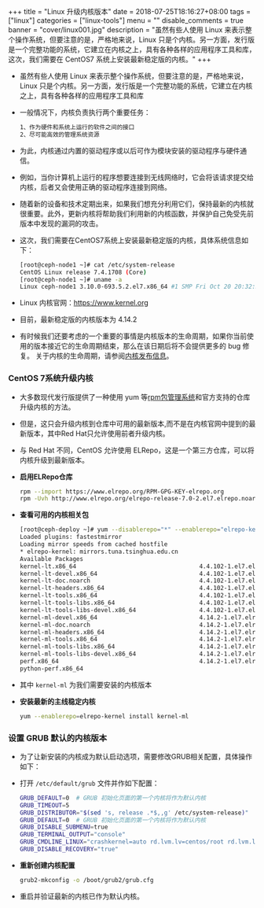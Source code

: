 +++
title = "Linux 升级内核版本"
date = 2018-07-25T18:16:27+08:00
tags = ["linux"]
categories = ["linux-tools"]
menu = ""
disable_comments = true
banner = "cover/linux001.jpg"
description = "虽然有些人使用 Linux 来表示整个操作系统，但要注意的是，严格地来说，Linux 只是个内核。另一方面，发行版是一个完整功能的系统，它建立在内核之上，具有各种各样的应用程序工具和库，这次，我们需要在 CentOS7 系统上安装最新稳定版的内核。"
+++

- 虽然有些人使用 Linux 来表示整个操作系统，但要注意的是，严格地来说，Linux 只是个内核。另一方面，发行版是一个完整功能的系统，它建立在内核之上，具有各种各样的应用程序工具和库
- 一般情况下，内核负责执行两个重要任务：
  
  ```bash
  1、作为硬件和系统上运行的软件之间的接口
  2、尽可能高效的管理系统资源
  ```

- 为此，内核通过内置的驱动程序或以后可作为模块安装的驱动程序与硬件通信。
- 例如，当你计算机上运行的程序想要连接到无线网络时，它会将该请求提交给内核，后者又会使用正确的驱动程序连接到网络。
- 随着新的设备和技术定期出来，如果我们想充分利用它们，保持最新的内核就很重要。此外，更新内核将帮助我们利用新的内核函数，并保护自己免受先前版本中发现的漏洞的攻击。
- 这次，我们需要在CentOS7系统上安装最新稳定版的内核，具体系统信息如下：
  
  ```bash
  [root@ceph-node1 ~]# cat /etc/system-release
  CentOS Linux release 7.4.1708 (Core) 
  [root@ceph-node1 ~]# uname -a
  Linux ceph-node1 3.10.0-693.5.2.el7.x86_64 #1 SMP Fri Oct 20 20:32:50 UTC 2017 x86_64 x86_64 x86_64 GNU/Linux
  ```

- Linux 内核官网：<https://www.kernel.org>
- 目前，最新稳定版的内核版本为 4.14.2
- 有时候我们还要考虑的一个重要的事情是内核版本的生命周期，如果你当前使用的版本接近它的生命周期结束，那么在该日期后将不会提供更多的 bug 修复。
关于内核的生命周期，请参阅[内核发布信息](https://www.kernel.org/category/releases.html)。

### CentOS 7系统升级内核
- 大多数现代发行版提供了一种使用 yum 等[rpm包管理系统](https://www.tecmint.com/20-linux-yum-yellowdog-updater-modified-commands-for-package-mangement/)和官方支持的仓库升级内核的方法。
- 但是，这只会升级内核到仓库中可用的最新版本,而不是在内核官网中提到的最新版本，其中Red Hat只允许使用前者升级内核。
- 与 Red Hat 不同，CentOS 允许使用 ELRepo，这是一个第三方仓库，可以将内核升级到最新版本。

- **启用ELRepo仓库**
  
  ```bash
  rpm --import https://www.elrepo.org/RPM-GPG-KEY-elrepo.org
  rpm -Uvh http://www.elrepo.org/elrepo-release-7.0-2.el7.elrepo.noarch.rpm
  ```

- **查看可用的内核相关包**
  
  ```bash
  [root@ceph-deploy ~]# yum --disablerepo="*" --enablerepo="elrepo-kernel" list available
  Loaded plugins: fastestmirror
  Loading mirror speeds from cached hostfile
  * elrepo-kernel: mirrors.tuna.tsinghua.edu.cn
  Available Packages
  kernel-lt.x86_64                                   4.4.102-1.el7.elrepo                   elrepo-kernel
  kernel-lt-devel.x86_64                             4.4.102-1.el7.elrepo                   elrepo-kernel
  kernel-lt-doc.noarch                               4.4.102-1.el7.elrepo                   elrepo-kernel
  kernel-lt-headers.x86_64                           4.4.102-1.el7.elrepo                   elrepo-kernel
  kernel-lt-tools.x86_64                             4.4.102-1.el7.elrepo                   elrepo-kernel
  kernel-lt-tools-libs.x86_64                        4.4.102-1.el7.elrepo                   elrepo-kernel
  kernel-lt-tools-libs-devel.x86_64                  4.4.102-1.el7.elrepo                   elrepo-kernel
  kernel-ml-devel.x86_64                             4.14.2-1.el7.elrepo                    elrepo-kernel
  kernel-ml-doc.noarch                               4.14.2-1.el7.elrepo                    elrepo-kernel
  kernel-ml-headers.x86_64                           4.14.2-1.el7.elrepo                    elrepo-kernel
  kernel-ml-tools.x86_64                             4.14.2-1.el7.elrepo                    elrepo-kernel
  kernel-ml-tools-libs.x86_64                        4.14.2-1.el7.elrepo                    elrepo-kernel
  kernel-ml-tools-libs-devel.x86_64                  4.14.2-1.el7.elrepo                    elrepo-kernel
  perf.x86_64                                        4.14.2-1.el7.elrepo                    elrepo-kernel
  python-perf.x86_64              
  ```

- 其中 `kernel-ml` 为我们需要安装的内核版本

- **安装最新的主线稳定内核**
  
  ```bash
  yum --enablerepo=elrepo-kernel install kernel-ml
  ```

### 设置 GRUB 默认的内核版本
- 为了让新安装的内核成为默认启动选项，需要修改GRUB相关配置，具体操作如下：

- 打开 `/etc/default/grub` 文件并作如下配置：
  
  ```bash
  GRUB_DEFAULT=0  # GRUB 初始化页面的第一个内核将作为默认内核
  GRUB_TIMEOUT=5
  GRUB_DISTRIBUTOR="$(sed 's, release .*$,,g' /etc/system-release)"
  GRUB_DEFAULT=0  # GRUB 初始化页面的第一个内核将作为默认内核
  GRUB_DISABLE_SUBMENU=true
  GRUB_TERMINAL_OUTPUT="console"
  GRUB_CMDLINE_LINUX="crashkernel=auto rd.lvm.lv=centos/root rd.lvm.lv=centos/swap rhgb quiet"
  GRUB_DISABLE_RECOVERY="true"
  ```
- **重新创建内核配置**
  
  ```bash
  grub2-mkconfig -o /boot/grub2/grub.cfg
  ```
- 重启并验证最新的内核已作为默认内核。
  
